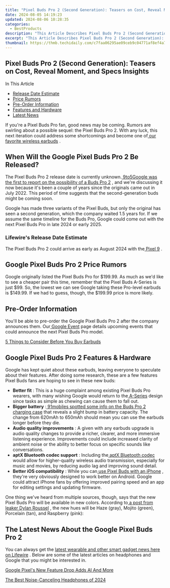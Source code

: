 ```yaml
---
title: "Pixel Buds Pro 2 (Second Generation): Teasers on Cost, Reveal Moment, and Specs Insights"
date: 2024-08-05 14:19:23
updated: 2024-08-06 10:28:35
categories:
  - BestProducts
description: "This Article Describes Pixel Buds Pro 2 (Second Generation): Teasers on Cost, Reveal Moment, and Specs Insights"
excerpt: "This Article Describes Pixel Buds Pro 2 (Second Generation): Teasers on Cost, Reveal Moment, and Specs Insights"
thumbnail: https://thmb.techidaily.com/c7faa06295ae09ceb9c04771af8ef4a70065bcb58f83238cd328dc914caf4d9a.jpg
---
```


## Pixel Buds Pro 2 (Second Generation): Teasers on Cost, Reveal Moment, and Specs Insights

 In This Article 

* [ Release Date Estimate ](https://www.lifewire.com/#toc-when-will-the-google-pixel-buds-pro-2-be-released)
* [ Price Rumors ](https://www.lifewire.com/#toc-google-pixel-buds-pro-2-price-rumors)
* [ Pre-Order Information ](https://www.lifewire.com/#toc-pre-order-information)
* [ Features and Hardware ](https://www.lifewire.com/#toc-google-pixel-buds-pro-2-features--hardware)
* [ Latest News ](https://www.lifewire.com/#toc-the-latest-news-about-the-google-pixel-buds-pro-2)

 If you're a Pixel Buds Pro fan, good news may be coming. Rumors are swirling about a possible sequel: the Pixel Buds Pro 2\. With any luck, this next iteration could address some shortcomings and become one of[ our favorite wireless earbuds](https://www.lifewire.com/best-wireless-earbuds-8649295) .

##  When Will the Google Pixel Buds Pro 2 Be Released? 

 The Pixel Buds Pro 2 release date is currently unknown.[ 9to5Google was the first to report on the possibility of a Buds Pro 2](https://9to5google.com/2024/03/01/45mm-pixel-watch-3-pixel-buds-pro-2/) , and we're discussing it now because it's been a couple of years since the originals came out in July 2022\. This period of time suggests that the second-generation buds might be coming soon.

 Google has made three variants of the Pixel Buds, but only the original has seen a second generation, which the company waited 1.5 years for. If we assume the same timeline for the Buds Pro, Google could come out with the next Pixel Buds Pro in late 2024 or early 2025.

###  Lifewire's Release Date Estimate

 The Pixel Buds Pro 2 could arrive as early as August 2024 with the[ Pixel 9](https://www.lifewire.com/google-pixel-9-8630767) .

##  Google Pixel Buds Pro 2 Price Rumors 

 Google originally listed the Pixel Buds Pro for $199.99\. As much as we'd like to see a cheaper pair this time, remember that the Pixel Buds A-Series is just $99\. So, the lowest we can see Google taking these Pro-level earbuds is $149.99\. If we had to guess, though, the $199.99 price is more likely.

## Pre-Order Information 

 You'll be able to pre-order the Google Pixel Buds Pro 2 after the company announces them. Our[ Google Event](https://www.lifewire.com/google-event-5205756) page details upcoming events that could announce the next Pixel Buds Pro model.

[  5 Things to Consider Before You Buy Earbuds ](https://www.lifewire.com/before-you-buy-earbuds-8657239) 

##  Google Pixel Buds Pro 2 Features & Hardware 

 Google has kept quiet about these earbuds, leaving everyone to speculate about their features. After doing some research, these are a few features Pixel Buds fans are hoping to see in these new buds:

* **Better fit** : This is a huge complaint among existing Pixel Buds Pro wearers, with many wishing Google would return to the[ A-Series](https://www.lifewire.com/google-pixel-buds-a-series-5185971) design since tasks as simple as chewing can cause them to fall out.
* **Bigger battery** :[ 91mobiles spotted some info on the Buds Pro 2 charging case](https://www.91mobiles.com/hub/google-pixel-buds-pro-2-charging-case-battery-leaked/) that reveals a slight bump in battery capacity. The change from 620mAh to 650mAh should mean you can use the earbuds longer before they die.
* **Audio quality improvements** : A given with any earbuds upgrade is audio quality changes to provide a richer, clearer, and more immersive listening experience. Improvements could include increased clarity of ambient noise or the ability to better focus on specific sounds like conversations.
* **aptX Bluetooth codec support** : Including the[ aptX Bluetooth codec](https://www.lifewire.com/aptx-bluetooth-codec-4151667) would allow for higher-quality wireless audio transmission, especially for music and movies, by reducing audio lag and improving sound detail.
* **Better iOS compatibility** : While you can[ use Pixel Buds with an iPhone](https://www.lifewire.com/use-pixel-buds-with-iphone-5190520) , they're very obviously designed to work better on Android. Google could attract iPhone fans by offering improved pairing speed and an app for editing settings and updating firmware.

 One thing we've heard from multiple sources, though, says that the new Pixel Buds Pro will be available in new colors. According to[ a post from leaker Dylan Roussel](https://x.com/evowizz/status/1810758546457346542) , the new hues will be Haze (gray), Mojito (green), Porcelain (tan), and Raspberry (pink):

##  The Latest News About the Google Pixel Buds Pro 2 

 You can always get the [ latest wearable and other smart gadget news here on Lifewire](https://www.lifewire.com/smart-home-connected-life-news-4797031) . Below are some of the latest articles on headphones and Google that you might be interested in.

[  Google Pixel's New Feature Drop Adds AI And More ](https://www.lifewire.com/google-pixel-s-new-feature-drop-adds-ai-and-more-8663574) 

[  The Best Noise-Canceling Headphones of 2024 ](https://www.lifewire.com/best-noise-canceling-headphones-8621960) 

<ins class="adsbygoogle"
     style="display:block"
     data-ad-format="autorelaxed"
     data-ad-client="ca-pub-7571918770474297"
     data-ad-slot="1223367746"></ins>



<ins class="adsbygoogle"
     style="display:block"
     data-ad-client="ca-pub-7571918770474297"
     data-ad-slot="8358498916"
     data-ad-format="auto"
     data-full-width-responsive="true"></ins>
